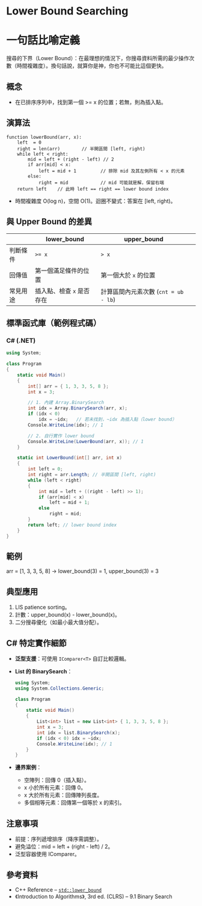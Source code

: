 # Lower Bound Searching

# 一句話比喻定義

搜尋的下界（Lower Bound）：在最理想的情況下，你搜尋資料所需的最少操作次數（時間複雜度）。換句話說，就算你是神，你也不可能比這個更快。

## 概念

- 在已排序序列中，找到第一個 >= x 的位置；若無，則為插入點。

## 演算法

```pseudo
function lowerBound(arr, x):
    left  = 0
    right = len(arr)        // 半開區間 [left, right)
    while left < right:
        mid = left + (right - left) // 2
        if arr[mid] < x:
            left = mid + 1         // 排除 mid 及其左側所有 < x 的元素
        else:
            right = mid            // mid 可能就是解，保留右端
    return left    // 此時 left == right == lower bound index
```

- 時間複雜度 O(log n)，空間 O(1)。迴圈不變式：答案在 [left, right)。

## 與 Upper Bound 的差異

|          | lower_bound               | upper_bound                          |     |
| -------- | ------------------------- | ------------------------------------ | --- |
| 判斷條件 | `>= x`                    | `> x`                                |     |
| 回傳值   | 第一個滿足條件的位置      | 第一個大於 `x` 的位置                |     |
| 常見用途 | 插入點、檢查 `x` 是否存在 | 計算區間內元素次數 (`cnt = ub - lb`) |     |

## 標準函式庫（範例程式碼）

### C# (.NET)

```csharp
using System;

class Program
{
    static void Main()
    {
        int[] arr = { 1, 3, 3, 5, 8 };
        int x = 3;

        // 1. 內建 Array.BinarySearch
        int idx = Array.BinarySearch(arr, x);
        if (idx < 0)
            idx = ~idx;   // 若未找到，~idx 為插入點（lower bound）
        Console.WriteLine(idx); // 1

        // 2. 自行實作 lower bound
        Console.WriteLine(LowerBound(arr, x)); // 1
    }

    static int LowerBound(int[] arr, int x)
    {
        int left = 0;
        int right = arr.Length; // 半開區間 [left, right)
        while (left < right)
        {
            int mid = left + ((right - left) >> 1);
            if (arr[mid] < x)
                left = mid + 1;
            else
                right = mid;
        }
        return left; // lower bound index
    }
}
```

## 範例

arr = [1, 3, 3, 5, 8] → lower_bound(3) = 1, upper_bound(3) = 3

## 典型應用

1. LIS patience sorting。
2. 計數：upper_bound(x) - lower_bound(x)。
3. 二分搜尋優化（如最小最大值分配）。

## C# 特定實作細節

- **泛型支援**：可使用 `IComparer<T>` 自訂比較邏輯。
- **List<T> 的 BinarySearch**：

  ```csharp
  using System;
  using System.Collections.Generic;

  class Program
  {
      static void Main()
      {
          List<int> list = new List<int> { 1, 3, 3, 5, 8 };
          int x = 3;
          int idx = list.BinarySearch(x);
          if (idx < 0) idx = ~idx;
          Console.WriteLine(idx); // 1
      }
  }
  ```

- **邊界案例**：
  - 空陣列：回傳 0（插入點）。
  - x 小於所有元素：回傳 0。
  - x 大於所有元素：回傳陣列長度。
  - 多個相等元素：回傳第一個等於 x 的索引。

## 注意事項

- 前提：序列遞增排序（降序需調整）。
- 避免溢位：mid = left + (right - left) / 2。
- 泛型容器使用 IComparer。

## 參考資料

- C++ Reference – [`std::lower_bound`](https://en.cppreference.com/w/cpp/algorithm/lower_bound)
- 《Introduction to Algorithms》, 3rd ed. (CLRS) – 9.1 Binary Search
